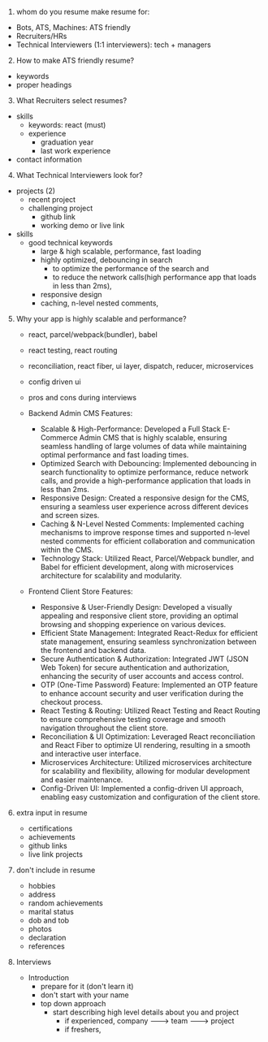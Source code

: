 1. whom do you resume make resume for:

- Bots, ATS, Machines: ATS friendly
- Recruiters/HRs
- Technical Interviewers (1:1 interviewers): tech + managers

2. How to make ATS friendly resume?

- keywords
- proper headings

3. What Recruiters select resumes?

- skills
  - keywords: react (must)
  - experience
    - graduation year
    - last work experience
- contact information

4. What Technical Interviewers look for?

- projects (2)
  - recent project
  - challenging project
    - github link
    - working demo or live link
- skills
  - good technical keywords
    - large & high scalable, performance, fast loading
    - highly optimized, debouncing in search
      - to optimize the performance of the search and
      - to reduce the network calls(high performance app that loads in less than 2ms),
    - responsive design
    - caching, n-level nested comments,

5. Why your app is highly scalable and performance?

   - react, parcel/webpack(bundler), babel
   - react testing, react routing
   - reconciliation, react fiber, ui layer, dispatch, reducer, microservices
   - config driven ui
   - pros and cons during interviews
   - Backend Admin CMS Features:

     - Scalable & High-Performance: Developed a Full Stack E-Commerce Admin CMS that is highly scalable, ensuring seamless handling of large volumes of data while maintaining optimal performance and fast loading times.
     - Optimized Search with Debouncing: Implemented debouncing in search functionality to optimize performance, reduce network calls, and provide a high-performance application that loads in less than 2ms.
     - Responsive Design: Created a responsive design for the CMS, ensuring a seamless user experience across different devices and screen sizes.
     - Caching & N-Level Nested Comments: Implemented caching mechanisms to improve response times and supported n-level nested comments for efficient collaboration and communication within the CMS.
     - Technology Stack: Utilized React, Parcel/Webpack bundler, and Babel for efficient development, along with microservices architecture for scalability and modularity.

   - Frontend Client Store Features:
     - Responsive & User-Friendly Design: Developed a visually appealing and responsive client store, providing an optimal browsing and shopping experience on various devices.
     - Efficient State Management: Integrated React-Redux for efficient state management, ensuring seamless synchronization between the frontend and backend data.
     - Secure Authentication & Authorization: Integrated JWT (JSON Web Token) for secure authentication and authorization, enhancing the security of user accounts and access control.
     - OTP (One-Time Password) Feature: Implemented an OTP feature to enhance account security and user verification during the checkout process.
     - React Testing & Routing: Utilized React Testing and React Routing to ensure comprehensive testing coverage and smooth navigation throughout the client store.
     - Reconciliation & UI Optimization: Leveraged React reconciliation and React Fiber to optimize UI rendering, resulting in a smooth and interactive user interface.
     - Microservices Architecture: Utilized microservices architecture for scalability and flexibility, allowing for modular development and easier maintenance.
     - Config-Driven UI: Implemented a config-driven UI approach, enabling easy customization and configuration of the client store.

6. extra input in resume

   - certifications
   - achievements
   - github links
   - live link projects

7. don't include in resume

   - hobbies
   - address
   - random achievements
   - marital status
   - dob and tob
   - photos
   - declaration
   - references

8. Interviews
   - Introduction
     - prepare for it (don't learn it)
     - don't start with your name
     - top down approach
       - start describing high level details about you and project
         - if experienced, company ---> team ---> project
         - if freshers,
